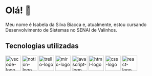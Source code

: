 # Olá! 👋

Meu nome é Isabela da Silva Biacca e, atualmente, estou cursando Desenvolvimento de Sistemas no SENAI de Valinhos.

## Tecnologias utilizadas

<img width="48" src="https://upload.wikimedia.org/wikipedia/commons/thumb/9/9a/Visual_Studio_Code_1.35_icon.svg/2048px-Visual_Studio_Code_1.35_icon.svg.png" alt="vscode-logo"/>   <img width="48" src="https://upload.wikimedia.org/wikipedia/commons/4/45/Notion_app_logo.png" alt = "notion-logo"/>   <img width="48" src="https://upload.wikimedia.org/wikipedia/en/thumb/8/8c/Trello_logo.svg/189px-Trello_logo.svg.png?20210216184934" alt = "trello-logo"/>   <img width="48" src="https://upload.wikimedia.org/wikipedia/en/thumb/9/9c/Mir_company_logo_with_text.tiff/lossless-page1-330px-Mir_company_logo_with_text.tiff.png" alt = "miro-logo"/>   <img width="48" src="https://upload.wikimedia.org/wikipedia/commons/thumb/6/6a/JavaScript-logo.png/900px-JavaScript-logo.png?20120221235433" alt = "javascript-logo"/>   <img width="48" src="https://upload.wikimedia.org/wikipedia/commons/thumb/6/61/HTML5_logo_and_wordmark.svg/300px-HTML5_logo_and_wordmark.svg.png" alt = "html-logo"/>   <img width="48" src="https://upload.wikimedia.org/wikipedia/commons/thumb/d/d5/CSS3_logo_and_wordmark.svg/544px-CSS3_logo_and_wordmark.svg.png" alt = "css-logo"/>   <img width="48" src="https://upload.wikimedia.org/wikipedia/commons/thumb/a/a7/React-icon.svg/768px-React-icon.svg.png" alt = "react-logo"/>


